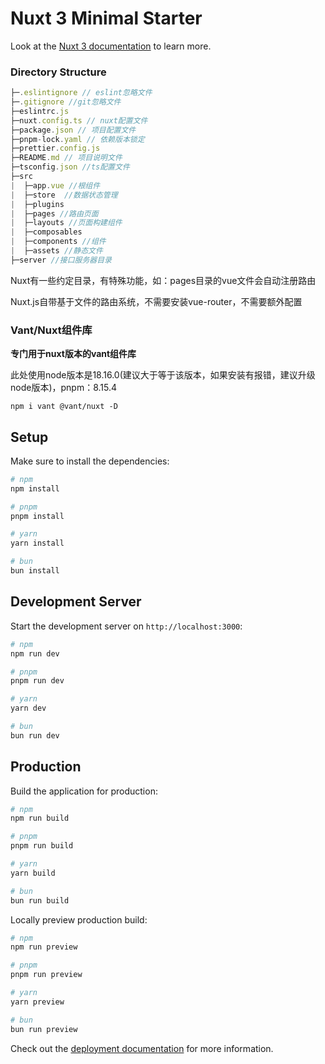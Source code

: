 # Nuxt 3 Minimal Starter

Look at the [Nuxt 3 documentation](https://nuxt.com/docs/getting-started/introduction) to learn more.

### Directory Structure

```js
├─.eslintignore // eslint忽略文件
├─.gitignore //git忽略文件
├─eslintrc.js
├─nuxt.config.ts // nuxt配置文件
├─package.json // 项目配置文件
├─pnpm-lock.yaml // 依赖版本锁定
├─prettier.config.js
├─README.md // 项目说明文件
├─tsconfig.json //ts配置文件
├─src 
|  ├─app.vue //根组件
|  ├─store  //数据状态管理
|  ├─plugins
|  ├─pages //路由页面
|  ├─layouts //页面构建组件
|  ├─composables
|  ├─components //组件
|  ├─assets //静态文件
├─server //接口服务器目录
```

Nuxt有一些约定目录，有特殊功能，如：pages目录的vue文件会自动注册路由

Nuxt.js自带基于文件的路由系统，不需要安装vue-router，不需要额外配置

### Vant/Nuxt组件库

**专门用于nuxt版本的vant组件库**

此处使用node版本是18.16.0(建议大于等于该版本，如果安装有报错，建议升级node版本)，pnpm：8.15.4

```vue
npm i vant @vant/nuxt -D
```

## Setup

Make sure to install the dependencies:

```bash
# npm
npm install

# pnpm
pnpm install

# yarn
yarn install

# bun
bun install
```

## Development Server

Start the development server on `http://localhost:3000`:

```bash
# npm
npm run dev

# pnpm
pnpm run dev

# yarn
yarn dev

# bun
bun run dev
```

## Production

Build the application for production:

```bash
# npm
npm run build

# pnpm
pnpm run build

# yarn
yarn build

# bun
bun run build
```

Locally preview production build:

```bash
# npm
npm run preview

# pnpm
pnpm run preview

# yarn
yarn preview

# bun
bun run preview
```

Check out the [deployment documentation](https://nuxt.com/docs/getting-started/deployment) for more information.
